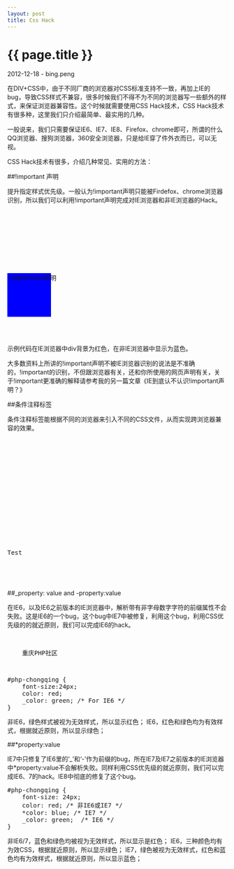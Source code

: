 ```yaml
---
layout: post
title: Css Hack
---
```


{{ page.title }}
================

<p>2012-12-18 - bing.peng</p>

在DIV+CSS中，由于不同厂商的浏览器对CSS标准支持不一致，再加上IE的bug，导致CSS样式不兼容，很多时候我们不得不为不同的浏览器写一些额外的样式，来保证浏览器兼容性。这个时候就需要使用CSS Hack技术，CSS Hack技术有很多种，这里我们只介绍最简单、最实用的几种。

一般说来，我们只需要保证IE6、IE7、IE8、Firefox、chrome即可，所谓的什么QQ浏览器、搜狗浏览器，360安全浏览器，只是给IE穿了件外衣而已，可以无视。

CSS Hack技术有很多，介绍几种常见、实用的方法：

##!important 声明

提升指定样式优先级。一般认为!important声明只能被Firdefox、chrome浏览器识别，所以我们可以利用!important声明完成对IE浏览器和非IE浏览器的Hack。

<pre class="brush:html">
<html>
<head>
<meta http-equiv="Content-Type" content="text/html; charset=UTF-8">
<style type="text/css">
#box {
	width:100px; height:100px;
	background:blue !important;
	background:red; 
}
</style>
<title>Insert title here</title>
</head>
<body>
	<div id="box">!important声明</div>
</body>
</html>
</pre>

示例代码在IE浏览器中div背景为红色，在非IE浏览器中显示为蓝色。

大多数资料上所讲的!important声明不被IE浏览器识别的说法是不准确的，!important的识别，不但跟浏览器有关，还和你所使用的网页声明有关，关于!important更准确的解释请参考我的另一篇文章《IE到底认不认识!important声明？》


##条件注释标签

条件注释标签能根据不同的浏览器来引入不同的CSS文件，从而实现跨浏览器兼容的效果。

<pre class="brush:html">
<!DOCTYPE HTML PUBLIC "-//W3C//DTD HTML 4.01//EN" "http://www.w3.org/TR/html4/strict.dtd">
<html>
	<head>
	<title>Test</title>
	<link href="all_browsers.css" rel="stylesheet" type="text/css">
	<!--[if IE]> <link href="ie_only.css" rel="stylesheet" type="text/css"> <![endif]-->
	<!--[if lt IE 7]>
		<link href="ie_6_and_below.css" rel="stylesheet" type="text/css">
	<![endif]-->
	<!--[if !lt IE 7]>
		<![IGNORE[--><![IGNORE[]]><link href="recent.css" rel="stylesheet" type="text/css">
	<!--<![endif]-->
	<!--[if !IE]>-->
		<link href="not_ie.css" rel="stylesheet" type="text/css">
	<!--<![endif]-->
	</head>
	<body>
		<p>Test</p>
	</body>
</html>
</pre>

##_property: value and -property:value

在IE6，以及IE6之前版本的IE浏览器中，解析带有非字母数字字符的前缀属性不会失败。这是IE6的一个bug，这个bug中IE7中被修复，利用这个bug，利用CSS优先级的的就近原则，我们可以完成IE6的hack。

<pre class="brush:html">
<p id="php-chongqing">
	重庆PHP社区
</p>
</pre>

<pre class="brush:css">
#php-chongqing {
	font-size:24px;
	color: red;
	_color: green; /* For IE6 */ 
}
</pre>

非IE6，绿色样式被视为无效样式，所以显示红色；
IE6，红色和绿色均为有效样式，根据就近原则，所以显示绿色；

##*property:value

IE7中只修复了IE6里的‘_’和‘-’作为前缀的bug，所在IE7及IE7之前版本的IE浏览器中*property:value不会解析失败。同样利用CSS优先级的就近原则，我们可以完成IE6、7的hack。IE8中彻底的修复了这个bug。

<pre class="brush:css">
#php-chongqing {
	font-size: 24px;
	color: red; /* 非IE6或IE7 */
	*color: blue; /* IE7 */
	_color: green;  /* IE6 */
}
</pre>

非IE6/7，蓝色和绿色均被视为无效样式，所以显示是红色；
IE6，三种颜色均有为效CSS，根据就近原则，所以显示绿色；
IE7，绿色被视为无效样式，红色和蓝色均有为效样式，根据就近原则，所以显示蓝色；

